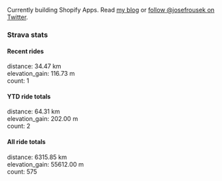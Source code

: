 Currently building Shopify Apps. Read [my blog](https://blog.rousek.name/) or [follow @josefrousek on Twitter](https://twitter.com/josefrousek).

### Strava stats

<!-- strava_stats starts -->
#### Recent rides

distance: 34.47 km  
elevation_gain: 116.73 m  
count: 1


#### YTD ride totals

distance: 64.31 km  
elevation_gain: 202.00 m  
count: 2


#### All ride totals

distance: 6315.85 km  
elevation_gain: 55612.00 m  
count: 575


<!-- strava_stats ends -->